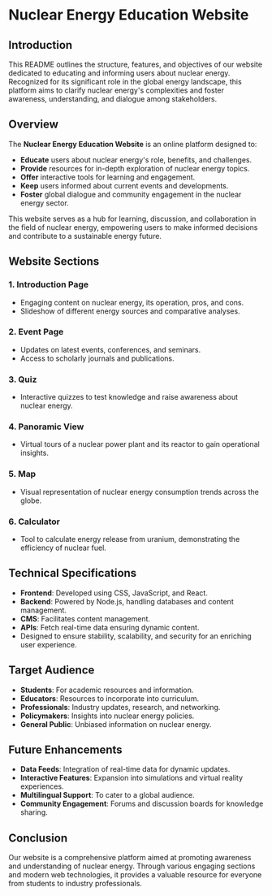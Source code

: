 # Nuclear Energy Education Website

## Introduction

This README outlines the structure, features, and objectives of our website dedicated to educating and informing users about nuclear energy. Recognized for its significant role in the global energy landscape, this platform aims to clarify nuclear energy's complexities and foster awareness, understanding, and dialogue among stakeholders.

## Overview

The **Nuclear Energy Education Website** is an online platform designed to:
- **Educate** users about nuclear energy's role, benefits, and challenges.
- **Provide** resources for in-depth exploration of nuclear energy topics.
- **Offer** interactive tools for learning and engagement.
- **Keep** users informed about current events and developments.
- **Foster** global dialogue and community engagement in the nuclear energy sector.

This website serves as a hub for learning, discussion, and collaboration in the field of nuclear energy, empowering users to make informed decisions and contribute to a sustainable energy future.

## Website Sections

### 1. Introduction Page
- Engaging content on nuclear energy, its operation, pros, and cons.
- Slideshow of different energy sources and comparative analyses.

### 2. Event Page
- Updates on latest events, conferences, and seminars.
- Access to scholarly journals and publications.

### 3. Quiz
- Interactive quizzes to test knowledge and raise awareness about nuclear energy.

### 4. Panoramic View
- Virtual tours of a nuclear power plant and its reactor to gain operational insights.

### 5. Map
- Visual representation of nuclear energy consumption trends across the globe.

### 6. Calculator
- Tool to calculate energy release from uranium, demonstrating the efficiency of nuclear fuel.

## Technical Specifications

- **Frontend**: Developed using CSS, JavaScript, and React.
- **Backend**: Powered by Node.js, handling databases and content management.
- **CMS**: Facilitates content management.
- **APIs**: Fetch real-time data ensuring dynamic content.
- Designed to ensure stability, scalability, and security for an enriching user experience.

## Target Audience

- **Students**: For academic resources and information.
- **Educators**: Resources to incorporate into curriculum.
- **Professionals**: Industry updates, research, and networking.
- **Policymakers**: Insights into nuclear energy policies.
- **General Public**: Unbiased information on nuclear energy.

## Future Enhancements

- **Data Feeds**: Integration of real-time data for dynamic updates.
- **Interactive Features**: Expansion into simulations and virtual reality experiences.
- **Multilingual Support**: To cater to a global audience.
- **Community Engagement**: Forums and discussion boards for knowledge sharing.

## Conclusion

Our website is a comprehensive platform aimed at promoting awareness and understanding of nuclear energy. Through various engaging sections and modern web technologies, it provides a valuable resource for everyone from students to industry professionals.
